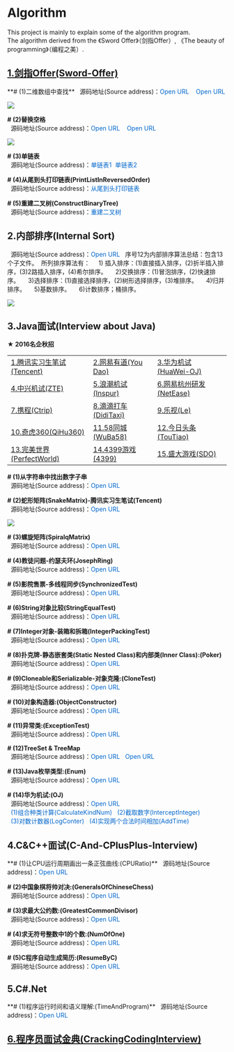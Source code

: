 # Algorithm
  This project is mainly to explain some of the algorithm program.   
  The algorithm derived from the 《Sword Offer》（剑指Offer）, 
    《The beauty of programming》（编程之美）.  
    
  <h2><a href="https://github.com/wuping5719/Algorithm/tree/master/1-Sword-Offer">
   1.剑指Offer(Sword-Offer)</a></h2>
  **# (1)二维数组中查找**  
  &nbsp;&nbsp;源码地址(Source address)：<a href="https://github.com/wuping5719/Algorithm/blob/master/1-Sword-Offer/1-FindInPartiallySortedMatrix.java" 
   style="cursor: pointer; color: rgb(0, 102, 204); text-decoration: none;">Open URL</a> 
   <a href="https://github.com/wuping5719/Algorithm/blob/master/1-Sword-Offer/1-3-FindInPartiallySortedMatrix_03.java" 
   style="cursor: pointer; color: rgb(0, 102, 204); text-decoration: none;">&nbsp;&nbsp; Open URL</a>
  <p><img src="http://img.blog.csdn.net/20160407205044317?watermark/2/text/aHR0cDovL2Jsb2cuY3Nkbi5uZXQv/font/5a6L5L2T/fontsize/400/fill/I0JBQkFCMA==/dissolve/70/gravity/SouthEast" /></p>
  
  **# (2)替换空格**  
  &nbsp;&nbsp;源码地址(Source address)：<a href="https://github.com/wuping5719/Algorithm/blob/master/1-Sword-Offer/2-ReplaceBlank.java" 
    style="cursor: pointer; color: rgb(0, 102, 204); text-decoration: none;">Open URL</a>
  <a href="https://github.com/wuping5719/Algorithm/blob/master/1-Sword-Offer/1-4-ReplaceBlank_04.java" 
    style="cursor: pointer; color: rgb(0, 102, 204); text-decoration: none;">&nbsp;&nbsp; Open URL</a> 
  <p><img src="http://img.blog.csdn.net/20160408152810832?watermark/2/text/aHR0cDovL2Jsb2cuY3Nkbi5uZXQv/font/5a6L5L2T/fontsize/400/fill/I0JBQkFCMA==/dissolve/70/gravity/Center" /></p>
  
   **# (3)单链表**  
  &nbsp;&nbsp;源码地址(Source address)：<a href="https://github.com/wuping5719/Algorithm/blob/master/1-Sword-Offer/3-SingleLinkList.java" 
    style="cursor: pointer; color: rgb(0, 102, 204); text-decoration: none;">单链表1</a>&nbsp;&nbsp;<a href="https://github.com/wuping5719/Algorithm/blob/master/1-Sword-Offer/3-TestSingleLinkList.java" 
    style="cursor: pointer; color: rgb(0, 102, 204); text-decoration: none;">单链表2</a> 
  
  **# (4)从尾到头打印链表(PrintListInReversedOrder)**  
  &nbsp;&nbsp;源码地址(Source address)：<a href="https://github.com/wuping5719/Algorithm/tree/master/1-Sword-Offer/1-5-PrintListInReversedOrder_05" 
    style="cursor: pointer; color: rgb(0, 102, 204); text-decoration: none;">从尾到头打印链表</a>
    
  **# (5)重建二叉树(ConstructBinaryTree)**  
  &nbsp;&nbsp;源码地址(Source address)：<a href="https://github.com/wuping5719/Algorithm/tree/master/1-Sword-Offer/1-6-ConstructBinaryTree_06" 
    style="cursor: pointer; color: rgb(0, 102, 204); text-decoration: none;">重建二叉树</a>
    
  <h2>2.内部排序(Internal Sort)</h2>
  &nbsp;&nbsp;源码地址(Source address)：<a href="https://github.com/wuping5719/Algorithm/tree/master/12-Sort" 
    target="_blank" style="cursor: pointer; color: rgb(0, 102, 204); text-decoration: none;">Open URL</a>  
  &nbsp;&nbsp;序号12为内部排序算法总结：包含13个子文件。  
  &nbsp;所列排序算法有：  
  &nbsp;&nbsp;&nbsp; 1) 插入排序：(1)直接插入排序，(2)折半插入排序，(3)2路插入排序，(4)希尔排序。  
  &nbsp;&nbsp;&nbsp; 2)交换排序：(1)冒泡排序，(2)快速排序。  
  &nbsp;&nbsp;&nbsp; 3)选择排序：(1)直接选择排序，(2)树形选择排序，(3)堆排序。  
  &nbsp;&nbsp;&nbsp; 4)归并排序。  
  &nbsp;&nbsp;&nbsp; 5)基数排序。  
  &nbsp;&nbsp;&nbsp; 6)计数排序；桶排序。
  <p><img src="http://img.blog.csdn.net/20160416161924296?watermark/2/text/aHR0cDovL2Jsb2cuY3Nkbi5uZXQv/font/5a6L5L2T/fontsize/400/fill/I0JBQkFCMA==/dissolve/70/gravity/SouthEast" /></p>
  
  <h2>3.Java面试(Interview about Java)</h2>
  <Strong>★ 2016名企秋招 </Strong>
  <table>
   <tr>
     <td>
       <a href="https://github.com/wuping5719/Algorithm/blob/master/2-Java-Interview/2-2-SnakeMatrix.java">
       1.腾讯实习生笔试(Tencent)</a>
     </td>
     <td>
       <a href="https://github.com/wuping5719/Algorithm/tree/master/2-Java-Interview/2-14-YouDao">2.网易有道(You Dao)</a>
     </td>
     <td>
       <a href="https://github.com/wuping5719/Algorithm/tree/master/2-Java-Interview/2-16-huaweiOJ">3.华为机试(HuaWei-OJ)</a>
     </td>
   </tr>
   <tr>
     <td>
       <a href="https://github.com/wuping5719/Algorithm/tree/master/2-Java-Interview/2-17-ZTE">4.中兴机试(ZTE)</a>
     </td>
     <td>
       <a href="https://github.com/wuping5719/Algorithm/tree/master/2-Java-Interview/2-18-Inspur">5.浪潮机试(Inspur)</a>
     </td>
     <td>
       <a href="https://github.com/wuping5719/Algorithm/tree/master/2-Java-Interview/2-19-NetEaseHangZhou">6.网易杭州研发(NetEase)</a>
     </td>
   </tr>
   <tr>
     <td>
       <a href="https://github.com/wuping5719/Algorithm/tree/master/2-Java-Interview/2-20-Ctrip">7.携程(Ctrip)</a>
     </td>
     <td>
       <a href="https://github.com/wuping5719/Algorithm/tree/master/2-Java-Interview/2-21-DidiTaxi">8.滴滴打车(DidiTaxi)</a>
     </td>
     <td>
       <a href="https://github.com/wuping5719/Algorithm/tree/master/2-Java-Interview/2-22-Le">9.乐视(Le)</a>
     </td>
   </tr>
   <tr>
     <td>
       <a href="https://github.com/wuping5719/Algorithm/tree/master/2-Java-Interview/2-23-QiHu360">10.奇虎360(QiHu360)</a>
     </td>
     <td>
       <a href="https://github.com/wuping5719/Algorithm/tree/master/2-Java-Interview/2-24-WuBa58">11.58同城(WuBa58)</a>
     </td>
     <td>
       <a href="https://github.com/wuping5719/Algorithm/tree/master/2-Java-Interview/2-25-TouTiao">12.今日头条(TouTiao)</a>
     </td>
   </tr>
   <tr>
     <td>
       <a href="https://github.com/wuping5719/Algorithm/tree/master/2-Java-Interview/2-26-PerfectWorld">13.完美世界(PerfectWorld)</a>
     </td>
     <td>
       <a href="https://github.com/wuping5719/Algorithm/tree/master/2-Java-Interview/2-27-4399">14.4399游戏(4399)</a>
     </td>
     <td>
       <a href="https://github.com/wuping5719/Algorithm/tree/master/2-Java-Interview/2-28-SDO">15.盛大游戏(SDO)</a>
     </td>
   </tr>
 </table>

  **# (1)从字符串中找出数字子串**  
  &nbsp;&nbsp;源码地址(Source address)：<a href="https://github.com/wuping5719/Algorithm/blob/master/2-Java-Interview/2-1-RegularExpression.java" 
   target="_blank" style="cursor: pointer; color: rgb(0, 102, 204); text-decoration: none;">Open URL</a>  
   
  **# (2)蛇形矩阵(SnakeMatrix)-腾讯实习生笔试(Tencent)**  
  &nbsp;&nbsp;源码地址(Source address)：<a href="https://github.com/wuping5719/Algorithm/blob/master/2-Java-Interview/2-2-SnakeMatrix.java" 
   target="_blank" style="cursor: pointer; color: rgb(0, 102, 204); text-decoration: none;">Open URL</a>  
  <p><img src="http://img.blog.csdn.net/20160428105514716?watermark/2/text/aHR0cDovL2Jsb2cuY3Nkbi5uZXQv/font/5a6L5L2T/fontsize/400/fill/I0JBQkFCMA==/dissolve/70/gravity/SouthEast" /></p>

  **# (3)螺旋矩阵(SpiralqMatrix)**  
  &nbsp;&nbsp;源码地址(Source address)：<a href="https://github.com/wuping5719/Algorithm/blob/master/2-Java-Interview/2-3-SpiralqMatrix.java" 
   target="_blank" style="cursor: pointer; color: rgb(0, 102, 204); text-decoration: none;">Open URL</a> 
   
  **# (4)教徒问题-约瑟夫环(JosephRing)**  
  &nbsp;&nbsp;源码地址(Source address)：<a href="https://github.com/wuping5719/Algorithm/blob/master/2-Java-Interview/2-4-JosephRing.java" 
   target="_blank" style="cursor: pointer; color: rgb(0, 102, 204); text-decoration: none;">Open URL</a> 

  **# (5)影院售票-多线程同步(SynchronizedTest)**  
  &nbsp;&nbsp;源码地址(Source address)：<a href="https://github.com/wuping5719/Algorithm/blob/master/2-Java-Interview/2-5-SynchonizedTest.java" 
   target="_blank" style="cursor: pointer; color: rgb(0, 102, 204); text-decoration: none;">Open URL</a> 
   
  **# (6)String对象比较(StringEqualTest)**  
  &nbsp;&nbsp;源码地址(Source address)：<a href="https://github.com/wuping5719/Algorithm/blob/master/2-Java-Interview/2-6-StringEqualTest.java" 
   target="_blank" style="cursor: pointer; color: rgb(0, 102, 204); text-decoration: none;">Open URL</a> 
   
  **# (7)Integer对象-装箱和拆箱(IntegerPackingTest)**  
  &nbsp;&nbsp;源码地址(Source address)：<a href="https://github.com/wuping5719/Algorithm/blob/master/2-Java-Interview/2-7-IntegerPackingTest.java" 
   target="_blank" style="cursor: pointer; color: rgb(0, 102, 204); text-decoration: none;">Open URL</a> 
   
  **# (8)扑克牌-静态嵌套类(Static Nested Class)和内部类(Inner Class):(Poker)**  
  &nbsp;&nbsp;源码地址(Source address)：<a href="https://github.com/wuping5719/Algorithm/tree/master/2-Java-Interview/2-8-Poker" 
   target="_blank" style="cursor: pointer; color: rgb(0, 102, 204); text-decoration: none;">Open URL</a> 
   
  **# (9)Cloneable和Serializable-对象克隆:(CloneTest)**  
  &nbsp;&nbsp;源码地址(Source address)：<a href="https://github.com/wuping5719/Algorithm/tree/master/2-Java-Interview/2-9-CloneTest" 
   target="_blank" style="cursor: pointer; color: rgb(0, 102, 204); text-decoration: none;">Open URL</a> 
   
  **# (10)对象构造器:(ObjectConstructor)**  
  &nbsp;&nbsp;源码地址(Source address)：<a href="https://github.com/wuping5719/Algorithm/blob/master/2-Java-Interview/2-10-ObjectConstructor.java" style="cursor: pointer; color: rgb(0, 102, 204); text-decoration: none;">Open URL</a> 
   
  **# (11)异常类:(ExceptionTest)**  
  &nbsp;&nbsp;源码地址(Source address)：<a href="https://github.com/wuping5719/Algorithm/blob/master/2-Java-Interview/2-11-ExceptionTest.java" style="cursor: pointer; color: rgb(0, 102, 204); text-decoration: none;">Open URL</a> 
  
  **# (12)TreeSet & TreeMap**  
  &nbsp;&nbsp;源码地址(Source address)：<a href="https://github.com/wuping5719/Algorithm/tree/master/2-Java-Interview/2-12-TreeSet" style="cursor: pointer; color: rgb(0, 102, 204); text-decoration: none;">Open URL</a>&nbsp;&nbsp;
  <a href="https://github.com/wuping5719/Algorithm/tree/master/2-Java-Interview/2-13-TreeMap"  style="cursor: pointer; color: rgb(0, 102, 204); text-decoration: none;">Open URL</a> 
  
  **# (13)Java枚举类型:(Enum)**  
  &nbsp;&nbsp;源码地址(Source address)：<a href="https://github.com/wuping5719/Algorithm/blob/master/2-Java-Interview/2-15-EnumOne.java" style="cursor: pointer; color: rgb(0, 102, 204); text-decoration: none;">Open URL</a> 
  
  **# (14)华为机试:(OJ)**  
  &nbsp;&nbsp;源码地址(Source address)：<a href="https://github.com/wuping5719/Algorithm/tree/master/2-Java-Interview/2-16-huaweiOJ" style="cursor: pointer; color: rgb(0, 102, 204); text-decoration: none;">Open URL</a>  
  <a href="https://github.com/wuping5719/Algorithm/blob/master/2-Java-Interview/2-16-huaweiOJ/2-16-1-CalculateKindNum.java" style="cursor: pointer; color: rgb(0, 102, 204); text-decoration: none;">&nbsp;&nbsp;(1)组合种类计算(CalculateKindNum)</a>   <a href="https://github.com/wuping5719/Algorithm/blob/master/2-Java-Interview/2-16-huaweiOJ/2-16-2-InterceptInteger.java" style="cursor: pointer; color: rgb(0, 102, 204); text-decoration: none;">&nbsp;&nbsp;(2)截取数字(InterceptInteger)</a>  
  <a href="https://github.com/wuping5719/Algorithm/blob/master/2-Java-Interview/2-16-huaweiOJ/2-16-3-LogConter.java" style="cursor: pointer; color: rgb(0, 102, 204); text-decoration: none;">&nbsp;&nbsp;(3)对数计数器(LogConter)</a>
  <a href="https://github.com/wuping5719/Algorithm/blob/master/2-Java-Interview/2-16-huaweiOJ/2-16-4-AddTime.java" style="cursor: pointer; color: rgb(0, 102, 204); text-decoration: none;">&nbsp;&nbsp;(4)实现两个合法时间相加(AddTime)</a> 
  
  <h2>4.C&C++面试(C-And-CPlusPlus-Interview)</h2>
  **# (1)让CPU运行周期画出一条正弦曲线:(CPURatio)**  
  &nbsp;&nbsp;源码地址(Source address)：<a href="https://github.com/wuping5719/Algorithm/blob/master/3-C-And-CPlusPlus-Interview/3-1-CPURatio.cpp" 
   target="_blank" style="cursor: pointer; color: rgb(0, 102, 204); text-decoration: none;">Open URL</a> 
   
  **# (2)中国象棋将帅对决:(GeneralsOfChineseChess)**  
  &nbsp;&nbsp;源码地址(Source address)：<a href="https://github.com/wuping5719/Algorithm/blob/master/3-C-And-CPlusPlus-Interview/3-2-GeneralsOfChineseChess.cpp" 
   target="_blank" style="cursor: pointer; color: rgb(0, 102, 204); text-decoration: none;">Open URL</a> 
   
  **# (3)求最大公约数:(GreatestCommonDivisor)**  
  &nbsp;&nbsp;源码地址(Source address)：<a href="https://github.com/wuping5719/Algorithm/blob/master/3-C-And-CPlusPlus-Interview/3-3-GreatestCommonDivisor.cpp" 
   target="_blank" style="cursor: pointer; color: rgb(0, 102, 204); text-decoration: none;">Open URL</a> 
  
  **# (4)求无符号整数中1的个数:(NumOfOne)**  
  &nbsp;&nbsp;源码地址(Source address)：<a href="https://github.com/wuping5719/Algorithm/blob/master/3-C-And-CPlusPlus-Interview/3-4-NumOfOne.cpp" 
   target="_blank" style="cursor: pointer; color: rgb(0, 102, 204); text-decoration: none;">Open URL</a> 
   
  **# (5)C程序自动生成简历:(ResumeByC)**  
  &nbsp;&nbsp;源码地址(Source address)：<a href="https://github.com/wuping5719/Algorithm/blob/master/3-C-And-CPlusPlus-Interview/3-5-ResumeByC.c" 
   target="_blank" style="cursor: pointer; color: rgb(0, 102, 204); text-decoration: none;">Open URL</a> 

  <h2>5.C#.Net</h2>
  **# (1)程序运行时间和语义理解:(TimeAndProgram)**  
  &nbsp;&nbsp;源码地址(Source address)：<a href="https://github.com/wuping5719/Algorithm/blob/master/4-.NET/4-1-TimeAndProgram" target="_blank" style="cursor: pointer; color: rgb(0, 102, 204); text-decoration: none;">Open URL</a> 

  <h2><a href="https://github.com/wuping5719/Algorithm/tree/master/5-CrackingCodingInterview">
   6.程序员面试金典(CrackingCodingInterview)</a></h2>
